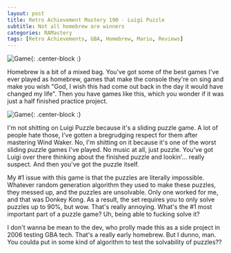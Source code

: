 ```yaml
---
layout: post
title: Retro Achievement Mastery 190 - Luigi Puzzle
subtitle: Not all homebrew are winners
categories: RAMastery
tags: [Retro Achievements, GBA, Homebrew, Mario, Reviews]
---
```



![Game](https://imgur.com/uPP0SIf.png){: .center-block :}

Homebrew is a bit of a mixed bag. You've got some of the best games I've ever played as homebrew, games that make the console they're on sing and make you wish "God, I wish this had come out back in the day it would have changed my life". Then you have games like this, which you wonder if it was just a half finished practice project.

![Game](https://imgur.com/Qbrhgbw.png){: .center-block :}

I'm not shitting on Luigi Puzzle because it's a sliding puzzle game. A lot of people hate those, I've gotten a bregrudging respect for them after mastering Wind Waker. No, I'm shitting on it because it's one of the worst sliding puzzle games I've played. No music at all, just puzzle. You've got Luigi over there thinking about the finished puzzle and lookin'... really suspect. And then you've got the puzzle itself.

My #1 issue with this game is that the puzzles are literally impossible. Whatever random generation algorithm they used to make these puzzles, they messed up, and the puzzles are unsolvable. Only one worked for me, and that was Donkey Kong. As a result, the set requires you to only solve puzzles up to 90%, but wow. That's really annoying. What's the #1 most important part of a puzzle game? Uh, being able to fucking solve it?

I don't wanna be mean to the dev, who prolly made this as a side project in 2006 testing GBA tech. That's a really early homebrew. But I dunno, man. You coulda put in some kind of algorithm to test the solvability of puzzles??